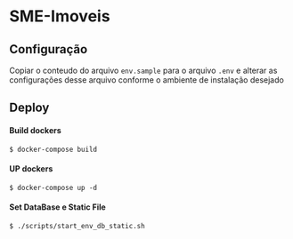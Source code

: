 # SME-Imoveis

## Configuração

Copiar o conteudo do arquivo `env.sample` para o arquivo `.env` e alterar as configurações desse arquivo conforme o ambiente de instalação desejado

## Deploy

#### Build dockers

```
$ docker-compose build
```

#### UP dockers

```
$ docker-compose up -d
```

#### Set DataBase e Static File

```
$ ./scripts/start_env_db_static.sh
```

